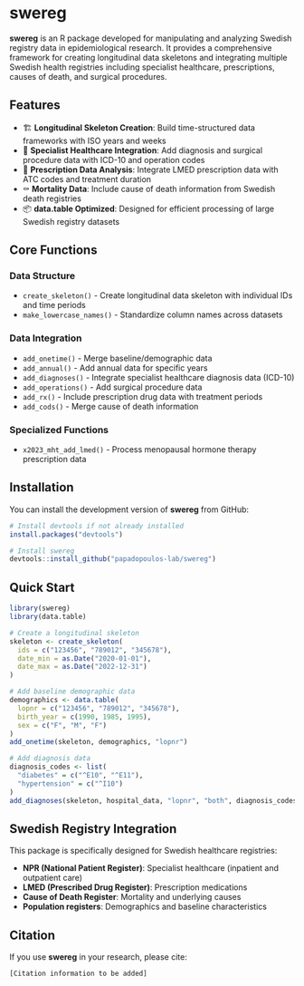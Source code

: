 # swereg

**swereg** is an R package developed for manipulating and analyzing Swedish registry data in epidemiological research. It provides a comprehensive framework for creating longitudinal data skeletons and integrating multiple Swedish health registries including specialist healthcare, prescriptions, causes of death, and surgical procedures.

## Features

- 🏗️ **Longitudinal Skeleton Creation**: Build time-structured data frameworks with ISO years and weeks
- 🏥 **Specialist Healthcare Integration**: Add diagnosis and surgical procedure data with ICD-10 and operation codes
- 💊 **Prescription Data Analysis**: Integrate LMED prescription data with ATC codes and treatment duration
- ⚰️ **Mortality Data**: Include cause of death information from Swedish death registries
- 📦 **data.table Optimized**: Designed for efficient processing of large Swedish registry datasets

## Core Functions

### Data Structure
- `create_skeleton()` - Create longitudinal data skeleton with individual IDs and time periods
- `make_lowercase_names()` - Standardize column names across datasets

### Data Integration
- `add_onetime()` - Merge baseline/demographic data
- `add_annual()` - Add annual data for specific years
- `add_diagnoses()` - Integrate specialist healthcare diagnosis data (ICD-10)
- `add_operations()` - Add surgical procedure data
- `add_rx()` - Include prescription drug data with treatment periods
- `add_cods()` - Merge cause of death information

### Specialized Functions
- `x2023_mht_add_lmed()` - Process menopausal hormone therapy prescription data

## Installation

You can install the development version of **swereg** from GitHub:

```r
# Install devtools if not already installed
install.packages("devtools")

# Install swereg
devtools::install_github("papadopoulos-lab/swereg")
```

## Quick Start

```r
library(swereg)
library(data.table)

# Create a longitudinal skeleton
skeleton <- create_skeleton(
  ids = c("123456", "789012", "345678"),
  date_min = as.Date("2020-01-01"),
  date_max = as.Date("2022-12-31")
)

# Add baseline demographic data
demographics <- data.table(
  lopnr = c("123456", "789012", "345678"),
  birth_year = c(1990, 1985, 1995),
  sex = c("F", "M", "F")
)
add_onetime(skeleton, demographics, "lopnr")

# Add diagnosis data
diagnosis_codes <- list(
  "diabetes" = c("^E10", "^E11"),
  "hypertension" = c("^I10")
)
add_diagnoses(skeleton, hospital_data, "lopnr", "both", diagnosis_codes)
```

## Swedish Registry Integration

This package is specifically designed for Swedish healthcare registries:

- **NPR (National Patient Register)**: Specialist healthcare (inpatient and outpatient care)
- **LMED (Prescribed Drug Register)**: Prescription medications  
- **Cause of Death Register**: Mortality and underlying causes
- **Population registers**: Demographics and baseline characteristics

## Citation

If you use **swereg** in your research, please cite:

```
[Citation information to be added]
```
